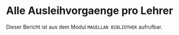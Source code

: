 ﻿# Alle Ausleihvorgaenge pro Lehrer

Dieser Bericht ist aus dem Modul `MAGELLAN BIBLIOTHEK` aufrufbar.
